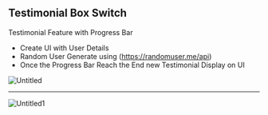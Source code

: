 ## Testimonial Box Switch

Testimonial Feature with Progress Bar
- Create UI with User Details
- Random User Generate using (https://randomuser.me/api)
- Once the Progress Bar Reach the End new Testimonial Display on UI

![Untitled](https://user-images.githubusercontent.com/20695270/210139645-f712b836-2980-4d67-bd4c-416c54cfd9bb.png)<hr>
![Untitled1](https://user-images.githubusercontent.com/20695270/210139647-bf18a222-ea01-4d84-b6d3-dacedc25dac5.png)

